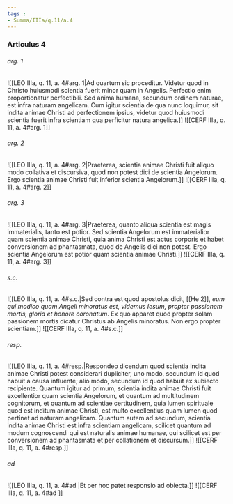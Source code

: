```yaml
---
tags : 
- Summa/IIIa/q.11/a.4
---
```


### Articulus 4

###### arg. 1
![[LEO IIIa, q. 11, a. 4#arg. 1|Ad quartum sic proceditur. Videtur quod in Christo huiusmodi scientia fuerit minor quam in Angelis. Perfectio enim proportionatur perfectibili. Sed anima humana, secundum ordinem naturae, est infra naturam angelicam. Cum igitur scientia de qua nunc loquimur, sit indita animae Christi ad perfectionem ipsius, videtur quod huiusmodi scientia fuerit infra scientiam qua perficitur natura angelica.]]
![[CERF IIIa, q. 11, a. 4#arg. 1]]

###### arg. 2
![[LEO IIIa, q. 11, a. 4#arg. 2|Praeterea, scientia animae Christi fuit aliquo modo collativa et discursiva, quod non potest dici de scientia Angelorum. Ergo scientia animae Christi fuit inferior scientia Angelorum.]]
![[CERF IIIa, q. 11, a. 4#arg. 2]]

###### arg. 3
![[LEO IIIa, q. 11, a. 4#arg. 3|Praeterea, quanto aliqua scientia est magis immaterialis, tanto est potior. Sed scientia Angelorum est immaterialior quam scientia animae Christi, quia anima Christi est actus corporis et habet conversionem ad phantasmata, quod de Angelis dici non potest. Ergo scientia Angelorum est potior quam scientia animae Christi.]]
![[CERF IIIa, q. 11, a. 4#arg. 3]]

###### s.c.
![[LEO IIIa, q. 11, a. 4#s.c.|Sed contra est quod apostolus dicit, [[He 2]], *eum qui modico quam Angeli minoratus est, videmus Iesum, propter passionem mortis, gloria et honore coronatum*. Ex quo apparet quod propter solam passionem mortis dicatur Christus ab Angelis minoratus. Non ergo propter scientiam.]]
![[CERF IIIa, q. 11, a. 4#s.c.]]

###### resp.
![[LEO IIIa, q. 11, a. 4#resp.|Respondeo dicendum quod scientia indita animae Christi potest considerari dupliciter, uno modo, secundum id quod habuit a causa influente; alio modo, secundum id quod habuit ex subiecto recipiente. Quantum igitur ad primum, scientia indita animae Christi fuit excellentior quam scientia Angelorum, et quantum ad multitudinem cognitorum, et quantum ad scientiae certitudinem, quia lumen spirituale quod est inditum animae Christi, est multo excellentius quam lumen quod pertinet ad naturam angelicam. Quantum autem ad secundum, scientia indita animae Christi est infra scientiam angelicam, scilicet quantum ad modum cognoscendi qui est naturalis animae humanae, qui scilicet est per conversionem ad phantasmata et per collationem et discursum.]]
![[CERF IIIa, q. 11, a. 4#resp.]]

###### ad 
![[LEO IIIa, q. 11, a. 4#ad |Et per hoc patet responsio ad obiecta.]]
![[CERF IIIa, q. 11, a. 4#ad ]]

